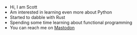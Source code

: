 - Hi, I am Scott
- Am interested in learning even more about Python
- Started to dabble with Rust
- Spending some time learning about functional programming
- You can reach me on <a rel="me" href="https://fosstodon.org/@Nekokawaigari">Mastodon</a>

<!---
sjirwin/sjirwin is a ✨ special ✨ repository because its `README.md` (this file) appears on your GitHub profile.
You can click the Preview link to take a look at your changes.
--->
